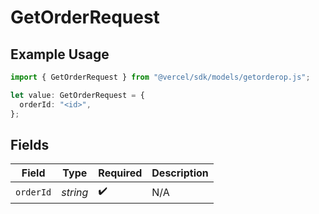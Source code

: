 # GetOrderRequest

## Example Usage

```typescript
import { GetOrderRequest } from "@vercel/sdk/models/getorderop.js";

let value: GetOrderRequest = {
  orderId: "<id>",
};
```

## Fields

| Field              | Type               | Required           | Description        |
| ------------------ | ------------------ | ------------------ | ------------------ |
| `orderId`          | *string*           | :heavy_check_mark: | N/A                |